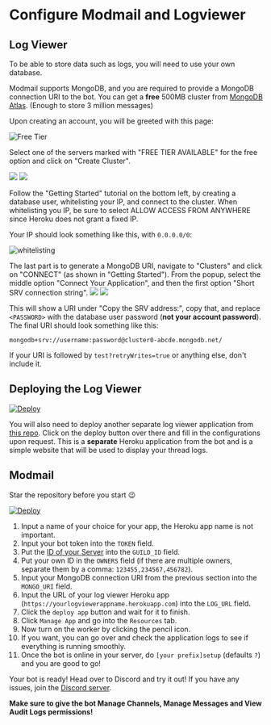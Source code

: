 # Configure Modmail and Logviewer

## Log Viewer

To be able to store data such as logs, you will need to use your own database.

Modmail supports MongoDB, and you are required to provide a MongoDB connection URI to the bot. You can get a **free** 500MB cluster from [MongoDB Atlas](https://www.mongodb.com/cloud/atlas). (Enough to store 3 million messages)

Upon creating an account, you will be greeted with this page:

![Free Tier](https://i.imgur.com/shZ7Sey.png)

Select one of the servers marked with "FREE TIER AVAILABLE" for the free option and click on "Create Cluster".

![](https://i.imgur.com/Hem2OKc.png) ![](https://i.imgur.com/jF3nISZ.png)

Follow the "Getting Started" tutorial on the bottom left, by creating a database user, whitelisting your IP, and connect to the cluster. When whitelisting you IP, be sure to select ALLOW ACCESS FROM ANYWHERE since Heroku does not grant a fixed IP.

Your IP should look something like this, with `0.0.0.0/0`:

![whitelisting](https://i.imgur.com/mILuQ5U.png')

The last part is to generate a MongoDB URI, navigate to "Clusters" and click on "CONNECT" (as shown in "Getting Started"). From the popup, select the middle option "Connect Your Application", and then the first option "Short SRV connection string". ![](https://i.imgur.com/OMI977u.png) ![](https://i.imgur.com/2BcVMGh.png)

This will show a URI under "Copy the SRV address:", copy that, and replace `<PASSWORD>` with the database user password (**not your account password**). The final URI should look something like this:

```
mongodb+srv://username:password@cluster0-abcde.mongodb.net/
```

If your URI is followed by `test?retryWrites=true` or anything else, don't include it.

## Deploying the Log Viewer

[![Deploy](https://www.herokucdn.com/deploy/button.svg)](https://heroku.com/deploy?template=https://github.com/modmail-dev/logviewer)

You will also need to deploy another separate log viewer application from [this repo](https://github.com/kyb3r/logviewer). Click on the deploy button over there and fill in the configurations upon request. This is a **separate** Heroku application from the bot and is a simple website that will be used to display your thread logs.

## Modmail

Star the repository before you start 😉

[![Deploy](https://www.herokucdn.com/deploy/button.png)](https://heroku.com/deploy?template=https://github.com/modmail-dev/modmail)

1. Input a name of your choice for your app, the Heroku app name is not important.
2. Input your bot token into the `TOKEN` field.
3. Put the [ID of your Server](https://support.discordapp.com/hc/en-us/articles/206346498-Where-can-I-find-my-User-Server-Message-ID-) into the `GUILD_ID` field.
4. Put your own ID in the `OWNERS` field (if there are multiple owners, separate them by a comma: `123455,234567,456782`).
5. Input your MongoDB connection URI from the previous section into the `MONGO_URI` field.
6. Input the URL of your log viewer Heroku app (`https://yourlogviewerappname.herokuapp.com`) into the `LOG_URL` field.
7. Click the `deploy app` button and wait for it to finish.
8. Click `Manage App` and go into the `Resources` tab.
9. Now turn on the worker by clicking the pencil icon.
10. If you want, you can go over and check the application logs to see if everything is running smoothly.
11. Once the bot is online in your server, do `[your prefix]setup` (defaults `?`) and you are good to go!

Your bot is ready! Head over to Discord and try it out! If you have any issues, join the [Discord server](https://discord.gg/etJNHCQ).

**Make sure to give the bot Manage Channels, Manage Messages and View Audit Logs permissions!**
